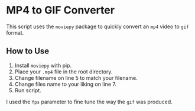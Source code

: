 # MP4 to GIF Converter

This script uses the `moviepy` package to quickly convert an `mp4` video to `gif` format.

## How to Use

1. Install `moviepy` with pip.
2. Place your `.mp4` file in the root directory.
3. Change filename on line 5 to match your filename.
4. Change files name to your liking on line 7.
5. Run script.

I used the `fps` parameter to fine tune the way the `gif` was produced.
